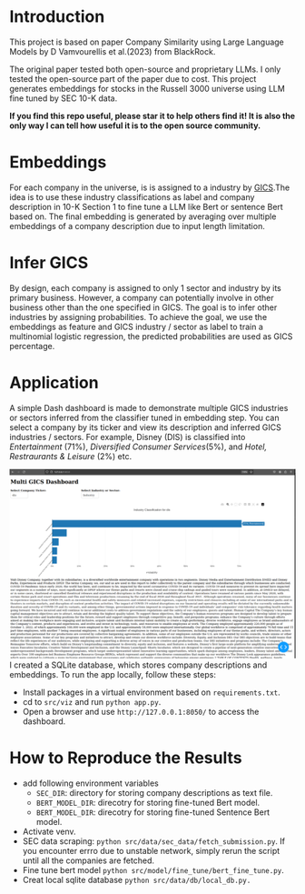# Introduction
This project is based on paper Company Similarity using Large Language Models by D Vamvourellis et al.(2023) from BlackRock.

The original paper tested both open-source and proprietary LLMs. I only tested the open-source part of the paper due to cost. This project generates embeddings for stocks in the Russell 3000 universe using LLM fine tuned by SEC 10-K data.

**If you find this repo useful, please star it to help others find it! It is also the only way I can tell how useful it is to the open source community.**

# Embeddings
For each company in the universe, is is assigned to a industry by [GICS](https://www.msci.com/our-solutions/indexes/gics).The idea is to use these industry classifications as label and company description in 10-K Section 1 to fine tune a LLM like Bert or sentence Bert based on. The final embedding is generated by averaging over multiple embeddings of a company description due to input length limitation.

# Infer GICS
By design, each company is assigned to only 1 sector and industry by its primary business. However, a company can potentially involve in other business other than the one specified in GICS. The goal is to infer other industries by assigning probabilities. To achieve the goal, we use the embeddings as feature and GICS industry / sector as label to train a multinomial logistic regression, the predicted probabilities are used as GICS percentage.

# Application
A simple Dash dashboard is made to demonstrate multiple GICS industries or sectors inferred from the classifier tuned in embedding step. You can select a company by its ticker and view its description and inferred GICS industries / sectors. For example, Disney (DIS) is classified into _Entertainment_ (71%), _Diversified Consumer Services_(5%), and _Hotel, Restraurants & Leisure_ (2%) etc.

 ![length2](image/dash.png)
I created a SQLite database, which stores company descriptions and embeddings.
To run the app locally, follow these steps:

* Install packages in a virtual environment based on `requirements.txt`.
* cd to `src/viz` and run `python app.py`.
* Open a browser and use `http://127.0.0.1:8050/` to access the dashboard.


# How to Reproduce the Results
* add following environment variables
    * `SEC_DIR`: directory for storing company descriptions as text file.
    * `BERT_MODEL_DIR`: direcotry for storing fine-tuned Bert model.
    * `BERT_MODEL_DIR`: direcotry for storing fine-tuned Sentence Bert model.
* Activate venv.
* SEC data scraping: `python src/data/sec_data/fetch_submission.py`. If you encounter errro due to unstable network, simply rerun the script until all the companies are fetched.
* Fine tune bert model `python src/model/fine_tune/bert_fine_tune.py`.
* Creat local sqlite database `python src/data/db/local_db.py.`

